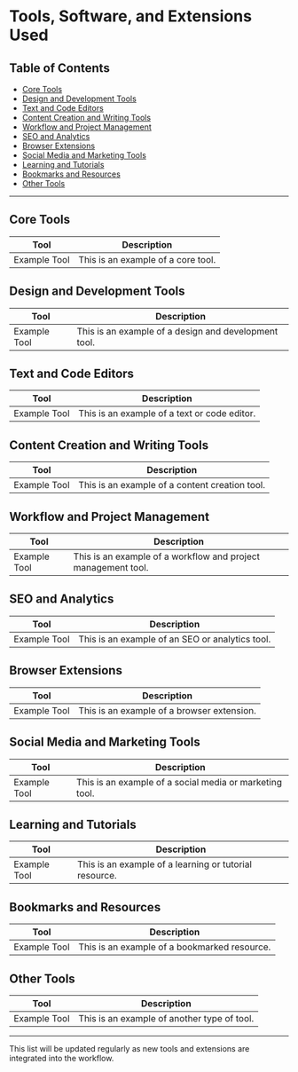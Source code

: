 # Tools, Software, and Extensions Used

## Table of Contents
- [Core Tools](#core-tools)
- [Design and Development Tools](#design-and-development-tools)
- [Text and Code Editors](#text-and-code-editors)
- [Content Creation and Writing Tools](#content-creation-and-writing-tools)
- [Workflow and Project Management](#workflow-and-project-management)
- [SEO and Analytics](#seo-and-analytics)
- [Browser Extensions](#browser-extensions)
- [Social Media and Marketing Tools](#social-media-and-marketing-tools)
- [Learning and Tutorials](#learning-and-tutorials)
- [Bookmarks and Resources](#bookmarks-and-resources)
- [Other Tools](#other-tools)

---

## Core Tools
| Tool | Description |
|------|-------------|
| Example Tool | This is an example of a core tool. |

## Design and Development Tools
| Tool | Description |
|------|-------------|
| Example Tool | This is an example of a design and development tool. |

## Text and Code Editors
| Tool | Description |
|------|-------------|
| Example Tool | This is an example of a text or code editor. |

## Content Creation and Writing Tools
| Tool | Description |
|------|-------------|
| Example Tool | This is an example of a content creation tool. |

## Workflow and Project Management
| Tool | Description |
|------|-------------|
| Example Tool | This is an example of a workflow and project management tool. |

## SEO and Analytics
| Tool | Description |
|------|-------------|
| Example Tool | This is an example of an SEO or analytics tool. |

## Browser Extensions
| Tool | Description |
|------|-------------|
| Example Tool | This is an example of a browser extension. |

## Social Media and Marketing Tools
| Tool | Description |
|------|-------------|
| Example Tool | This is an example of a social media or marketing tool. |

## Learning and Tutorials
| Tool | Description |
|------|-------------|
| Example Tool | This is an example of a learning or tutorial resource. |

## Bookmarks and Resources
| Tool | Description |
|------|-------------|
| Example Tool | This is an example of a bookmarked resource. |

## Other Tools
| Tool | Description |
|------|-------------|
| Example Tool | This is an example of another type of tool. |

---

This list will be updated regularly as new tools and extensions are integrated into the workflow.
